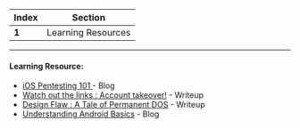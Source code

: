 
Index | Section
---   | ---
**1** | Learning Resources

---

#### Learning Resource:

 * [iOS Pentesting 101 ](https://www.cobalt.io/blog/ios-pentesting-101) - Blog
 * [Watch out the links : Account takeover!](https://medium.com/@akashhamal0x01/watch-out-the-links-account-takeover-32b9315390a7) - Writeup
 * [Design Flaw : A Tale of Permanent DOS](https://medium.com/@akashhamal0x01/design-flaw-a-tale-of-permanent-dos-a9ef05181083) - Writeup
 * [Understanding Android Basics](https://payatu.com/blog/amit/Need-to-know-Android) - Blog
